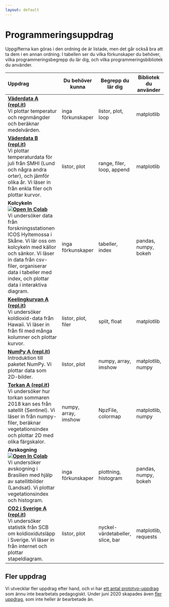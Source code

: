 ```yaml
---
layout: default
---
```

# Programmeringsuppdrag

Uppgifterna kan göras i den ordning de är listade, men det går också bra att ta dem i en annan ordning. I tabellen ser du vilka förkunskaper du behöver, vilka programmeringsbegrepp du lär dig, och vilka programmeringsbibliotek du använder.



|Uppdrag|Du behöver kunna|Begrepp du lär dig|Bibliotek du använder|
|:-------|----------------|-------------|---------------|
|**[Väderdata A (repl.it)](weatherdata/Weatherdata_A_replit.md)**<br>Vi plottar temperatur och regnmängder och beräknar medelvärden. |inga förkunskaper|listor, plot, loop|matplotlib|
|**[Väderdata B (repl.it)](weatherdata/Weatherdata_B_replit.md)**<br>Vi plottar temperaturdata för juli från SMHI (Lund och några andra orter), och jämför olika år. Vi läser in från enkla filer och plottar kurvor.|listor, plot|range, filer, loop, append|matplotlib|
|**Kolcykeln [![Open In Colab](https://colab.research.google.com/assets/colab-badge.svg)](https://colab.research.google.com/github/lunduniversity/schoolprog-satellite/blob/master/exercises/kolcykeln/kolcykeln.ipynb)**<br>Vi undersöker data från forskningsstationen ICOS Hyltemossa i Skåne. Vi lär oss om kolcykeln med källor och sänkor. Vi läser in data från csv-filer, organiserar data i tabeller med index, och plottar data i interaktiva diagram.|inga förkunskaper|tabeller, index|pandas, numpy, bokeh|
|**[Keelingkurvan A (repl.it)](co2/Keeling_A_replit.md)**<br>Vi undersöker koldioxid-data från Hawaii. Vi läser in från fil med många kolumner och plottar kurvor.|listor, plot, filer|split, float|matplotlib|
|**[NumPy A (repl.it)](numpy_intro/numpy_A_replit.md)**<br>Introduktion till paketet NumPy. Vi plottar data som 2D-bilder. |listor, plot| numpy, array, imshow|matplotlib, numpy|
|**[Torkan A (repl.it)](drought/README.md)**<br>Vi undersöker hur torkan sommaren 2018 kan ses från satellit (Sentinel). Vi läser in från numpy-filer, beräknar vegetationsindex och plottar 2D med olika färgskalor.|numpy, array, imshow|NpzFile, colormap|matplotlib, numpy|
|**Avskogning [![Open In Colab](https://colab.research.google.com/assets/colab-badge.svg)](https://colab.research.google.com/github/lunduniversity/schoolprog-satellite/blob/master/exercises/avskogning/avskogning.ipynb)**<br>Vi undersöker avskogning i Brasilien med hjälp av satellitbilder (Landsat). Vi plottar vegetationsindex och histogram.|inga förkunskaper|plottning, histogram|pandas, numpy, bokeh|
|**[CO2 i Sverige A (repl.it)](co2_emission_sweden/co2_A_replit.md)**<br>Vi undersöker statistik från SCB om koldioxidutsläpp i Sverige. Vi läser in från internet och plottar stapeldiagram. |listor, plot| nyckel-värdetabeller, slice, bar| matplotlib, requests|




<!--|Keelingkurvan B (repl.it)(TBA)<br>...|listor, plot|nyckel-värdetabeller|matplotlib|-->

<!--
## Snabbreferenser
Här finns snabbreferenser för Python-konstruktioner:
* [Snabbreferens för grundläggande konstruktioner](https://lunduniversity.github.io/schoolprog/cheatsheet/python/) (variabler, typer, listor, loopar, funktioner, etc.)
* [Snabbreferens för bibliotek vi använder i uppgifterna](snabbreferens.md) (filer, internet requests, numpy, matplotlib)
-->

## Fler uppdrag

Vi utvecklar fler uppdrag efter hand, och vi har [ett antal prototyp-uppdrag](PROTOTYP.md) som ännu inte bearbetats pedagogiskt.
Under juni 2020 skapades även [fler uppdrag](JUNE2020.md), som inte heller är bearbetade än.
